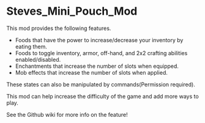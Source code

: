 # Steves_Mini_Pouch_Mod

This mod provides the following features.

- Foods that have the power to increase/decrease your inventory by eating them.
- Foods to toggle inventory, armor, off-hand, and 2x2 crafting abilities enabled/disabled.
- Enchantments that increase the number of slots when equipped.
- Mob effects that increase the number of slots when applied.

 
These states can also be manipulated by commands(Permission required).

This mod can help increase the difficulty of the game and add more ways to play.

See the Github wiki for more info on the feature!
